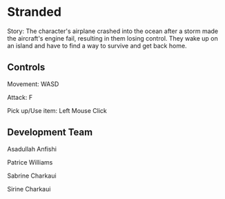 # Stranded

Story:
The character's airplane crashed into the ocean after a storm made the aircraft's engine fail, resulting in them losing control. They wake up on an island and have to find a way to survive and get back home.

## Controls

Movement: WASD

Attack: F

Pick up/Use item: Left Mouse Click

## Development Team

Asadullah Anfishi

Patrice Williams

Sabrine Charkaui

Sirine Charkaui

